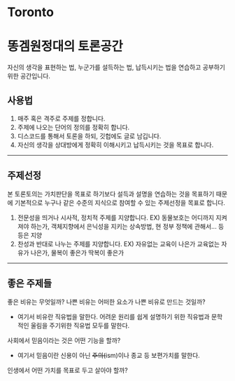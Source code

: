 # Toronto
# 똥겜원정대의 토론공간

자신의 생각을 표현하는 법, 누군가를 설득하는 법, 납득시키는 법을 연습하고 공부하기 위한 공간입니다.

## 사용법

 1. 매주 혹은 격주로 주제를 정합니다.
 2. 주제에 나오는 단어의 정의를 정확히 합니다.
 3. 디스코드를 통해서 토론을 하되, 깃헙에도 글로 남깁니다.
 4. 자신의 생각을 상대방에게 정확히 이해시키고 납득시키는 것을 목표로 합니다.

---

## 주제선정

본 토론토의는 가치판단을 목표로 하기보다 설득과 설명을 연습하는 것을 목표하기 때문에
기본적으로 누구나 같은 수준의 지식으로 참여할 수 있는 주제선정을 목표로 합니다.

1. 전문성을 띄거나 시사적, 정치적 주제를 지양합니다. EX) 동물보호는 어디까지 지켜져야 하는가, 객체지향에서 은닉성을 지키는 상속방법, 현 정부 정책에 관해서... 등등은 지양
2. 찬성과 반대로 나누는 주제를 지양합니다. EX) 자유없는 교육이 나은가 교육없는 자유가 나은가, 물복이 좋은가 딱복이 좋은가

---

## 좋은 주제들

좋은 비유는 무엇일까? 나쁜 비유는 어떠한 요소가 나쁜 비유로 만드는 것일까?
 - 여기서 비유란 직유법을 말한다. 어려운 원리를 쉽게 설명하기 위한 직유법과 문학적인 울림을 주기위한 직유법 모두를 말한다.

사회에서 믿음이라는 것은 어떤 기능을 할까?
 - 여기서 믿음이란 신용이 아닌 ~~주의(~~ism)이나 종교 등 보편가치를 말한다.

인생에서 어떤 가치를 목표로 두고 살아야 할까?

